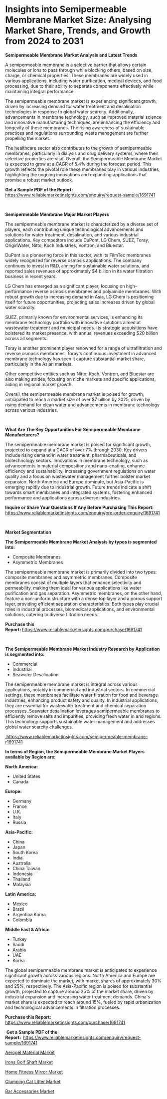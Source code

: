 <p><h1>Insights into Semipermeable Membrane Market Size: Analysing Market Share, Trends, and Growth from 2024 to 2031</h1></p><p><strong>Semipermeable Membrane Market Analysis and Latest Trends</strong></p>
<p><p>A semipermeable membrane is a selective barrier that allows certain molecules or ions to pass through while blocking others, based on size, charge, or chemical properties. These membranes are widely used in various applications, including water purification, medical devices, and food processing, due to their ability to separate components effectively while maintaining integral performance.</p><p>The semipermeable membrane market is experiencing significant growth, driven by increasing demand for water treatment and desalination technologies in response to global water scarcity. Additionally, advancements in membrane technology, such as improved material science and innovative manufacturing techniques, are enhancing the efficiency and longevity of these membranes. The rising awareness of sustainable practices and regulations surrounding waste management are further propelling the market.</p><p>The healthcare sector also contributes to the growth of semipermeable membranes, particularly in dialysis and drug delivery systems, where their selective properties are vital. Overall, the Semipermeable Membrane Market is expected to grow at a CAGR of 5.4% during the forecast period. This growth reflects the pivotal role these membranes play in various industries, highlighting the ongoing innovations and expanding applications that promise a robust market outlook.</p></p>
<p><strong>Get a Sample PDF of the Report:&nbsp;</strong> <a href="https://www.reliablemarketinsights.com/enquiry/request-sample/1691741?utm_campaign=1684&utm_medium=2&utm_source=Github&utm_content=ia&utm_term=18102024&utm_id=semipermeable-membrane">https://www.reliablemarketinsights.com/enquiry/request-sample/1691741</a></p>
<p>&nbsp;</p>
<p><strong>Semipermeable Membrane Major Market Players</strong></p>
<p><p>The semipermeable membrane market is characterized by a diverse set of players, each contributing unique technological advancements and solutions for water treatment, desalination, and various industrial applications. Key competitors include DuPont, LG Chem, SUEZ, Toray, OriginWater, Nitto, Koch Industries, Vontron, and Bluestar.</p><p>DuPont is a pioneering force in this sector, with its FilmTec membranes widely recognized for reverse osmosis applications. The company continues to invest in R&D, aiming for sustainable water solutions, and reported sales revenues of approximately $4 billion in its water filtration business in recent years.</p><p>LG Chem has emerged as a significant player, focusing on high-performance reverse osmosis membranes and polyamide membranes. With robust growth due to increasing demand in Asia, LG Chem is positioning itself for future opportunities, projecting sales increases driven by global water scarcity.</p><p>SUEZ, primarily known for environmental services, is enhancing its membrane technology portfolio with innovative solutions aimed at wastewater treatment and municipal needs. Its strategic acquisitions have bolstered its market presence, with annual revenues exceeding $20 billion across all segments.</p><p>Toray is another prominent player renowned for a range of ultrafiltration and reverse osmosis membranes. Toray's continuous investment in advanced membrane technology has seen it capture substantial market share, particularly in the Asian markets.</p><p>Other competitive entities such as Nitto, Koch, Vontron, and Bluestar are also making strides, focusing on niche markets and specific applications, aiding in regional market growth. </p><p>Overall, the semipermeable membrane market is poised for growth, anticipated to reach a market size of over $7 billion by 2025, driven by rising demand for clean water and advancements in membrane technology across various industries.</p></p>
<p>&nbsp;</p>
<p><strong>What Are The Key Opportunities For Semipermeable Membrane Manufacturers?</strong></p>
<p><p>The semipermeable membrane market is poised for significant growth, projected to expand at a CAGR of over 7% through 2030. Key drivers include rising demand in water treatment, pharmaceuticals, and biotechnology sectors. Innovations in membrane technology, such as advancements in material compositions and nano-coating, enhance efficiency and sustainability. Increasing government regulations on water quality and a focus on wastewater management further bolster market expansion. North America and Europe dominate, but Asia-Pacific is emerging rapidly due to industrial growth. Future trends indicate a shift towards smart membranes and integrated systems, fostering enhanced performance and applications across diverse industries.</p></p>
<p><strong>Inquire or Share Your Questions If Any Before Purchasing This Report:</strong> <a href="https://www.reliablemarketinsights.com/enquiry/pre-order-enquiry/1691741?utm_campaign=1684&utm_medium=2&utm_source=Github&utm_content=ia&utm_term=18102024&utm_id=semipermeable-membrane">https://www.reliablemarketinsights.com/enquiry/pre-order-enquiry/1691741</a></p>
<p>&nbsp;</p>
<p><strong>Market Segmentation</strong></p>
<p><strong>The Semipermeable Membrane Market Analysis by types is segmented into:</strong></p>
<p><ul><li>Composite Membranes</li><li>Asymmetric Membranes</li></ul></p>
<p><p>The semipermeable membrane market is primarily divided into two types: composite membranes and asymmetric membranes. Composite membranes consist of multiple layers that enhance selectivity and permeability, making them ideal for various applications like water purification and gas separation. Asymmetric membranes, on the other hand, feature a non-uniform structure with a dense top layer and a porous support layer, providing efficient separation characteristics. Both types play crucial roles in industrial processes, biomedical applications, and environmental solutions, catering to diverse filtration needs.</p></p>
<p><strong>Purchase this Report:&nbsp;</strong><a href="https://www.reliablemarketinsights.com/purchase/1691741?utm_campaign=1684&utm_medium=2&utm_source=Github&utm_content=ia&utm_term=18102024&utm_id=semipermeable-membrane">https://www.reliablemarketinsights.com/purchase/1691741</a></p>
<p>&nbsp;</p>
<p><strong>The Semipermeable Membrane Market Industry Research by Application is segmented into:</strong></p>
<p><ul><li>Commercial</li><li>Industrial</li><li>Seawater Desalination</li></ul></p>
<p><p>The semipermeable membrane market is integral across various applications, notably in commercial and industrial sectors. In commercial settings, these membranes facilitate water filtration for food and beverage industries, enhancing product safety and quality. In industrial applications, they are essential for wastewater treatment and chemical separation processes. Seawater desalination leverages semipermeable membranes to efficiently remove salts and impurities, providing fresh water in arid regions. This technology supports sustainable water management and addresses global water scarcity challenges.</p></p>
<p><a href="https://www.reliablemarketinsights.com/semipermeable-membrane-r1691741?utm_campaign=1684&utm_medium=2&utm_source=Github&utm_content=ia&utm_term=18102024&utm_id=semipermeable-membrane">&nbsp;https://www.reliablemarketinsights.com/semipermeable-membrane-r1691741</a></p>
<p><strong>In terms of Region, the Semipermeable Membrane Market Players available by Region are:</strong></p>
<p>
    <p> <strong> North America: </strong>
        <ul>
            <li>United States</li>
            <li>Canada</li>
        </ul>
        </p> 
    <p> <strong> Europe: </strong>
        <ul>
            <li>Germany</li>
            <li>France</li>
            <li>U.K.</li>
            <li>Italy</li>
            <li>Russia</li>
        </ul>
        </p> 
    <p> <strong> Asia-Pacific: </strong>
        <ul>
            <li>China</li>
            <li>Japan</li>
            <li>South Korea</li>
            <li>India</li>
            <li>Australia</li>
            <li>China Taiwan</li>
            <li>Indonesia</li>
            <li>Thailand</li>
            <li>Malaysia</li>
        </ul>
        </p> 
    <p> <strong> Latin America: </strong>
        <ul>
            <li>Mexico</li>
            <li>Brazil</li>
            <li>Argentina Korea</li>
            <li>Colombia</li>
        </ul>
        </p> 
    <p> <strong> Middle East & Africa: </strong>
        <ul>
            <li>Turkey</li>
            <li>Saudi</li>
            <li>Arabia</li>
            <li>UAE</li>
            <li>Korea</li>
        </ul>
    </p>
    </p>
<p><p>The global semipermeable membrane market is anticipated to experience significant growth across various regions. North America and Europe are expected to dominate the market, with market shares of approximately 30% and 25%, respectively. The Asia-Pacific region is poised for substantial growth, projected to capture around 25% of the market share, driven by industrial expansion and increasing water treatment demands. China's market share is expected to reach around 15%, fueled by rapid urbanization and technological advancements in filtration processes.</p></p>
<p><strong>Purchase this Report: </strong><a href="https://www.reliablemarketinsights.com/purchase/1691741?utm_campaign=1684&utm_medium=2&utm_source=Github&utm_content=ia&utm_term=18102024&utm_id=semipermeable-membrane">https://www.reliablemarketinsights.com/purchase/1691741</a></p>
<p>&nbsp;<strong>Get a Sample PDF of the Report:&nbsp;&nbsp;</strong><a href="https://www.reliablemarketinsights.com/enquiry/request-sample/1691741?utm_campaign=1684&utm_medium=2&utm_source=Github&utm_content=ia&utm_term=18102024&utm_id=semipermeable-membrane">https://www.reliablemarketinsights.com/enquiry/request-sample/1691741</a></p>
<p><strong></strong></p>
<p><p><a href="https://www.linkedin.com/pulse/decoding-aerogel-material-industry-dynamics-strategic-imperatives-iduwc?utm_campaign=1684&utm_medium=2&utm_source=Github&utm_content=ia&utm_term=18102024&utm_id=semipermeable-membrane">Aerogel Material Market</a></p><p><a href="https://www.linkedin.com/pulse/irons-golf-shaft-market-segmentation-geographical-regions-y7cpf?utm_campaign=1684&utm_medium=2&utm_source=Github&utm_content=ia&utm_term=18102024&utm_id=semipermeable-membrane">Irons Golf Shaft Market</a></p><p><a href="https://www.linkedin.com/pulse/pulse-home-fitness-mirror-rhythms-change-market-resonance-mybef?utm_campaign=1684&utm_medium=2&utm_source=Github&utm_content=ia&utm_term=18102024&utm_id=semipermeable-membrane">Home Fitness Mirror Market</a></p><p><a href="https://www.linkedin.com/pulse/global-clumping-cat-litter-market-trends-innovations-forward-looking-gyfgf?utm_campaign=1684&utm_medium=2&utm_source=Github&utm_content=ia&utm_term=18102024&utm_id=semipermeable-membrane">Clumping Cat Litter Market</a></p><p><a href="https://www.linkedin.com/pulse/bar-accessories-market-forecast-global-trends-analysis-from-ccwuf?utm_campaign=1684&utm_medium=2&utm_source=Github&utm_content=ia&utm_term=18102024&utm_id=semipermeable-membrane">Bar Accessories Market</a></p></p>